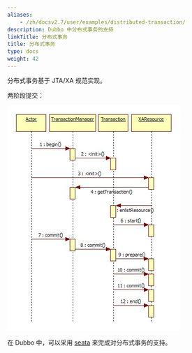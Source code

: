 ```yaml
---
aliases:
    - /zh/docsv2.7/user/examples/distributed-transaction/
description: Dubbo 中分布式事务的支持
linkTitle: 分布式事务
title: 分布式事务
type: docs
weight: 42
---
```



分布式事务基于 JTA/XA 规范实现。

两阶段提交：

![/user-guide/images/jta-xa.jpg](/imgs/user/jta-xa.jpg)

在 Dubbo 中，可以采用 [seata](/zh-cn/blog/2019/01/17/如何使用seata保证dubbo微服务间的一致性/) 来完成对分布式事务的支持。